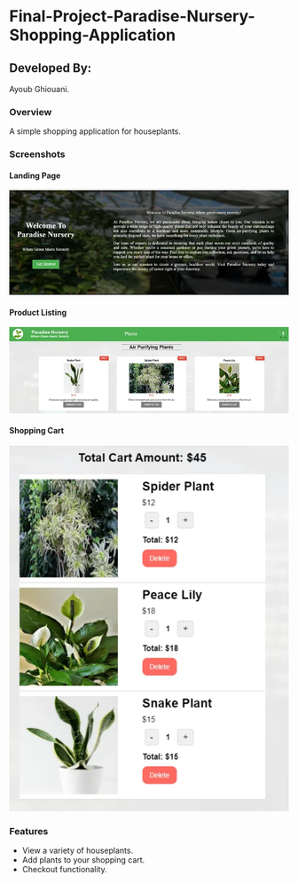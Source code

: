 # Final-Project-Paradise-Nursery-Shopping-Application
## Developed By: 
Ayoub Ghiouani.

### Overview
A simple shopping application for houseplants.

### Screenshots
#### Landing Page
![Landing Page](images/img1.webp)

#### Product Listing
![Product Listing](images/img2.webp)

#### Shopping Cart
![Shopping Cart](images/img3.webp)

### Features
- View a variety of houseplants.
- Add plants to your shopping cart.
- Checkout functionality.

